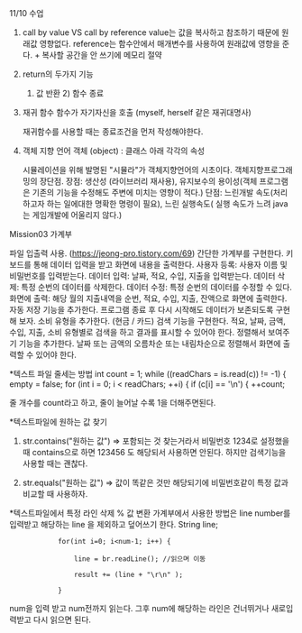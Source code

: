 11/10 수업 
1. call by value VS call by reference 
  value는 값을 복사하고 참조하기 때문에 원래값 영향없다.
  reference는 함수안에서 매개변수를 사용하여 원래값에 영향을 준다.
              + 복사할 공간을 안 쓰기에 메모리 절약
             
2. return의 두가지 기능 
   1) 값 반환  2) 함수 종료

3. 재귀 함수
   함수가 자기자신을 호출 (myself, herself 같은 재귀대명사)
   
   재귀함수를 사용할 때는 종료조건을 먼저 작성해야한다.

4. 객체 지향 언어
    객체 (object) : 클래스 아래 각각의 속성
    
    시뮬레이션을 위해 발명된 "시뮬라"가 객체지향언어의 시초이다.
    객체지향프로그래밍의 장단점.
    장점: 생산성 (라이브러리 재사용), 유지보수의 용이성(객체 프로그램은 기존의 기능을 수정해도
         주변에 미치는 영향이 적다.)
    단점: 느린개발 속도(처리하고자 하는 일에대한 명확한 명령이 필요), 느린 실행속도(
          실행 속도가 느려 java는 게임개발에 어울리지 않다.)   

Mission03 가계부 

파일 입출력 사용. (https://jeong-pro.tistory.com/69)
간단한 가계부를 구현한다.
키보드를 통해 데이터 입력을 받고 화면에 내용을 출력한다.
사용자 등록: 사용자 이름 및 비밀번호를 입력받는다.
데이터 입력: 날짜, 적요, 수입, 지출을 입력받는다.
데이터 삭제: 특정 순번의 데이터를 삭제한다.
데이터 수정: 특정 순번의 데이터를 수정할 수 있다.
화면에 출력: 해당 월의 지출내역을 순번, 적요, 수입, 지출, 잔액으로 화면에 출력한다.
자동 저장 기능을 추가한다. 프로그램 종료 후 다시 시작해도 데이터가 보존되도록 구현해 보자.
소비 유형을 추가한다. (현금 / 카드)
검색 기능을 구현한다. 적요, 날짜, 금액, 수입, 지출, 소비 유형별로 검색을 하고 결과를 표시할 수 있어야 한다.
정렬해서 보여주기 기능을 추가한다. 날짜 또는 금액의 오름차순 또는 내림차순으로 정렬해서 화면에 출력할 수 있어야 한다.

*텍스트 파일 줄세는 방법 
            int count = 1;
            while ((readChars = is.read(c)) != -1) {
                empty = false;
                for (int i = 0; i < readChars; ++i) {
                    if (c[i] == '\n') {
                        ++count;
 
줄 개수를 count라고 하고,
줄이 늘어날 수록 1을 더해주면된다. 



*텍스트파일에 원하는 값 찾기
1. str.contains("원하는 값")
    => 포함되는 것 찾는거라서 비밀번호 1234로 설정했을 때 contains으로 하면
    123456 도 해당되서 사용하면 안된다. 하지만 검색기능을 사용할 때는 괜찮다.
    
2. str.equals("원하는 값")
    => 값이 똑같은 것만 해당되기에 비밀번호같이 특정 값과 비교할 때 사용하자.


*텍스트파일에서 특정 라인 삭제 % 값 변환
가계부에서 사용한 방법은 line number를 입력받고 해당하는 line 을 제외하고 덮어쓰기 한다.
                String line;

                for(int i=0; i<num-1; i++) {

                    line = br.readLine(); //읽으며 이동

                    result += (line + "\r\n" );

                }
num을 입력 받고 num전까지 읽는다. 그후 num에 해당하는 라인은 건너뛰거나 새로입력받고 다시 읽으면 된다.